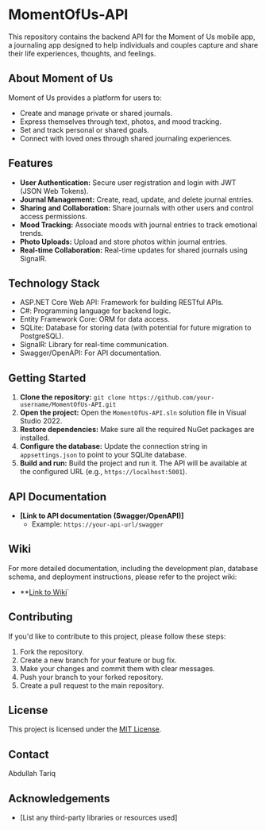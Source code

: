 # MomentOfUs-API

This repository contains the backend API for the Moment of Us mobile app, a journaling app designed to help individuals and couples capture and share their life experiences, thoughts, and feelings.

## About Moment of Us

Moment of Us provides a platform for users to:

* Create and manage private or shared journals.
* Express themselves through text, photos, and mood tracking.
* Set and track personal or shared goals.
* Connect with loved ones through shared journaling experiences.

## Features

* **User Authentication:** Secure user registration and login with JWT (JSON Web Tokens).
* **Journal Management:** Create, read, update, and delete journal entries.
* **Sharing and Collaboration:** Share journals with other users and control access permissions.
* **Mood Tracking:**  Associate moods with journal entries to track emotional trends.
* **Photo Uploads:**  Upload and store photos within journal entries.
* **Real-time Collaboration:**  Real-time updates for shared journals using SignalR.

## Technology Stack

* ASP.NET Core Web API: Framework for building RESTful APIs.
* C#: Programming language for backend logic.
* Entity Framework Core: ORM for data access.
* SQLite: Database for storing data (with potential for future migration to PostgreSQL).
* SignalR:  Library for real-time communication.
* Swagger/OpenAPI: For API documentation.

## Getting Started

1. **Clone the repository:** `git clone https://github.com/your-username/MomentOfUs-API.git`
2. **Open the project:** Open the `MomentOfUs-API.sln` solution file in Visual Studio 2022.
3. **Restore dependencies:** Make sure all the required NuGet packages are installed.
4. **Configure the database:** Update the connection string in `appsettings.json` to point to your SQLite database.
5. **Build and run:** Build the project and run it. The API will be available at the configured URL (e.g., `https://localhost:5001`).

## API Documentation

* **[Link to API documentation (Swagger/OpenAPI)]** 
    * Example: `https://your-api-url/swagger`

## Wiki

For more detailed documentation, including the development plan, database schema, and deployment instructions, please refer to the project wiki:

* **[Link to Wiki](https://github.com/Abdullahtariq11/MomentOfUs-API/wiki)`

## Contributing

If you'd like to contribute to this project, please follow these steps:

1. Fork the repository.
2. Create a new branch for your feature or bug fix.
3. Make your changes and commit them with clear messages.
4. Push your branch to your forked repository.
5. Create a pull request to the main repository.

## License

This project is licensed under the [MIT License](LICENSE).

## Contact

Abdullah Tariq

## Acknowledgements

* [List any third-party libraries or resources used]
